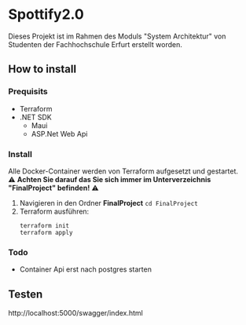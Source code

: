 # Spottify2.0
 Dieses Projekt ist im Rahmen des Moduls "System Architektur" von Studenten der Fachhochschule Erfurt erstellt worden. 

 ## How to install
 ### Prequisits 
 - Terraform
 - .NET SDK
   - Maui
   - ASP.Net Web Api

 ### Install 
 Alle Docker-Container werden von Terraform aufgesetzt und gestartet.  
 ⚠️ **Achten Sie darauf das Sie sich immer im Unterverzeichnis "FinalProject" befinden!** ⚠️
1. Navigieren in den Ordner **FinalProject** 
    ```cd FinalProject```
2. Terraform ausführen: 
    ```
    terraform init 
    terraform apply
    ```

### Todo
- Container Api erst nach postgres starten

## Testen
http://localhost:5000/swagger/index.html
